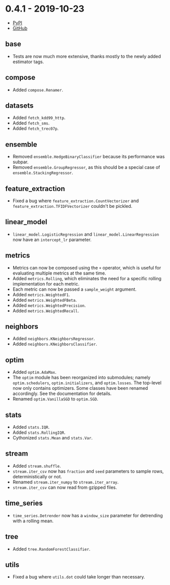 # 0.4.1 - 2019-10-23

- [PyPI](https://pypi.org/project/river/0.4.1/)
- [GitHub](https://github.com/online-ml/river/releases/tag/0.4.1)

## base

- Tests are now much more extensive, thanks mostly to the newly added estimator tags.

## compose

- Added `compose.Renamer`.

## datasets

- Added `fetch_kdd99_http`.
- Added `fetch_sms`.
- Added `fetch_trec07p`.

## ensemble

- Removed `ensemble.HedgeBinaryClassifier` because its performance was subpar.
- Removed `ensemble.GroupRegressor`, as this should be a special case of `ensemble.StackingRegressor`.

## feature_extraction

- Fixed a bug where `feature_extraction.CountVectorizer` and `feature_extraction.TFIDFVectorizer` couldn't be pickled.

## linear_model

- `linear_model.LogisticRegression` and `linear_model.LinearRegression` now have an `intercept_lr` parameter.

## metrics

- Metrics can now be composed using the `+` operator, which is useful for evaluating multiple metrics at the same time.
- Added `metrics.Rolling`, which eliminates the need for a specific rolling implementation for each metric.
- Each metric can now be passed a `sample_weight` argument.
- Added `metrics.WeightedF1`.
- Added `metrics.WeightedFBeta`.
- Added `metrics.WeightedPrecision`.
- Added `metrics.WeightedRecall`.

## neighbors

- Added `neighbors.KNeighborsRegressor`.
- Added `neighbors.KNeighborsClassifier`.

## optim

- Added `optim.AdaMax`.
- The `optim` module has been reorganized into submodules; namely `optim.schedulers`, `optim.initializers`, and `optim.losses`. The top-level now only contains optimizers. Some classes have been renamed accordingly. See the documentation for details.
- Renamed `optim.VanillaSGD` to `optim.SGD`.

## stats

- Added `stats.IQR`.
- Added `stats.RollingIQR`.
- Cythonized `stats.Mean` and `stats.Var`.

## stream

- Added `stream.shuffle`.
- `stream.iter_csv` now has `fraction` and `seed` parameters to sample rows, deterministically or not.
- Renamed `stream.iter_numpy` to `stream.iter_array`.
- `stream.iter_csv` can now read from gzipped files.

## time_series

- `time_series.Detrender` now has a `window_size` parameter for detrending with a rolling mean.

## tree

- Added `tree.RandomForestClassifier`.

## utils

- Fixed a bug where `utils.dot` could take longer than necessary.
